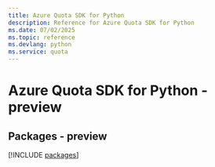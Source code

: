 ```yaml
---
title: Azure Quota SDK for Python
description: Reference for Azure Quota SDK for Python
ms.date: 07/02/2025
ms.topic: reference
ms.devlang: python
ms.service: quota
---
```

# Azure Quota SDK for Python - preview
## Packages - preview
[!INCLUDE [packages](quota-index.md)]